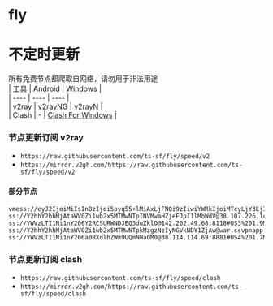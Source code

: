 # fly
# 不定时更新
所有免费节点都爬取自网络，请勿用于非法用途  
|  工具  | Android  | Windows  |  
|  ----  | ----   | ----  |  
| v2ray  | [v2rayNG](https://github.com/2dust/v2rayNG/releases) | [v2rayN](https://github.com/2dust/v2rayN/releases) |  
| Clash  | - | [Clash For Windows](https://github.com/2dust/clashN/releases) | 
  
### 节点更新订阅  v2ray
- `https://raw.githubusercontent.com/ts-sf/fly/speed/v2`  
- `https://mirror.v2gh.com/https://raw.githubusercontent.com/ts-sf/fly/speed/v2`  

#### 部分节点  
``` 
vmess://eyJ2IjoiMiIsInBzIjoi5pyq55+lMiAxLjFNQi9zIiwiYWRkIjoiMTcyLjY3LjIwNC44NCIsInBvcnQiOiI0NDMiLCJpZCI6Ijk1MGRiNmFhLTQ5MjYtNDYxNi04MTZlLWVjMDMxMmRjYjg3YiIsImFpZCI6IjAiLCJzY3kiOiJhdXRvIiwibmV0Ijoid3MiLCJ0eXBlIjoiIiwiaG9zdCI6ImphaGZramhhLmNmZCIsInBhdGgiOiIvbGlua3dzIiwidGxzIjoidGxzIiwic25pIjoiamFoZmtqaGEuY2ZkIiwidGVzdF9uYW1lIjoiMiJ9
ss://Y2hhY2hhMjAtaWV0Zi1wb2x5MTMwNTpINVMwaHZjeFJpI1lMbWdV@38.107.226.146:1230#US2%206.3MB%2Fs
ss://YWVzLTI1Ni1nY206Y2RCSURWNDJEQ3duZklO@142.202.49.68:8118#US3%201.9MB%2Fs
ss://Y2hhY2hhMjAtaWV0Zi1wb2x5MTMwNTpkMzgzNzIyNGVkNDY1ZjAw@war.ssvpnapp.win:57456#%F0%9F%87%BA%F0%9F%87%B8US%E7%BE%8E%E5%9B%BD3%2073.6KB%2Fs
ss://YWVzLTI1Ni1nY206a0RXdlhZWm9UQmNHa0M0@38.114.114.69:8881#US4%201.7MB%2Fs
```
### 节点更新订阅  clash
- `https://raw.githubusercontent.com/ts-sf/fly/speed/clash`  
- `https://mirror.v2gh.com/https://raw.githubusercontent.com/ts-sf/fly/speed/clash`  


